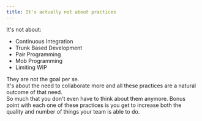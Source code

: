 ```yaml
---
title: It's actually not about practices
---
```


It's not about:
- Continuous Integration
- Trunk Based Development
- Pair Programming
- Mob Programming
- Limiting WIP

They are not the goal per se.  
It's about the need to collaborate more and all these practices are a natural outcome of that need.  
So much that you don't even have to think about them anymore.
Bonus point with each one of these practices is you get to increase both the quality and number of things your team is able to do.
